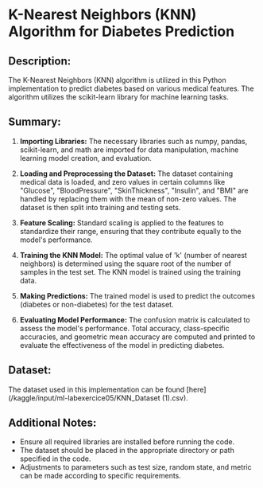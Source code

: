 # K-Nearest Neighbors (KNN) Algorithm for Diabetes Prediction

## Description:
The K-Nearest Neighbors (KNN) algorithm is utilized in this Python implementation to predict diabetes based on various medical features. The algorithm utilizes the scikit-learn library for machine learning tasks.

## Summary:
1. **Importing Libraries:** The necessary libraries such as numpy, pandas, scikit-learn, and math are imported for data manipulation, machine learning model creation, and evaluation.

2. **Loading and Preprocessing the Dataset:** The dataset containing medical data is loaded, and zero values in certain columns like "Glucose", "BloodPressure", "SkinThickness", "Insulin", and "BMI" are handled by replacing them with the mean of non-zero values. The dataset is then split into training and testing sets.

3. **Feature Scaling:** Standard scaling is applied to the features to standardize their range, ensuring that they contribute equally to the model's performance.

4. **Training the KNN Model:** The optimal value of 'k' (number of nearest neighbors) is determined using the square root of the number of samples in the test set. The KNN model is trained using the training data.

5. **Making Predictions:** The trained model is used to predict the outcomes (diabetes or non-diabetes) for the test dataset.

6. **Evaluating Model Performance:** The confusion matrix is calculated to assess the model's performance. Total accuracy, class-specific accuracies, and geometric mean accuracy are computed and printed to evaluate the effectiveness of the model in predicting diabetes.

## Dataset:
The dataset used in this implementation can be found [here](/kaggle/input/ml-labexercice05/KNN_Dataset (1).csv).

## Additional Notes:
- Ensure all required libraries are installed before running the code.
- The dataset should be placed in the appropriate directory or path specified in the code.
- Adjustments to parameters such as test size, random state, and metric can be made according to specific requirements.
